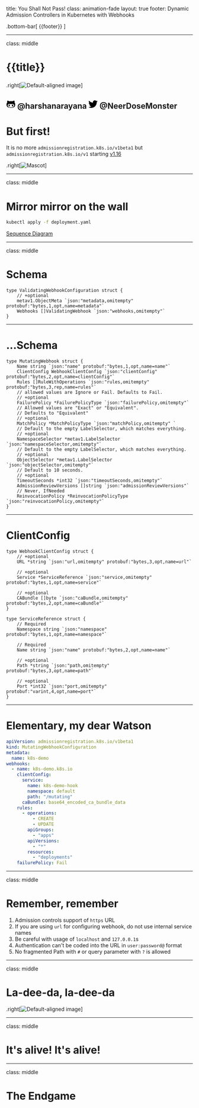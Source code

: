 title: You Shall Not Pass!
class: animation-fade
layout: true
footer: Dynamic Admission Controllers in Kubernetes with Webhooks

<!-- This slide will serve as the base layout for all your slides -->
.bottom-bar[
  {{footer}}
]

---

class: middle

# {{title}}
### 
.right[![Default-aligned image](assets/ysnp.jpg)]

<svg xmlns="http://www.w3.org/2000/svg" width="25px" height="25px" viewBox="0 0 480 512"><path d="M186.1 328.7c0 20.9-10.9 55.1-36.7 55.1s-36.7-34.2-36.7-55.1 10.9-55.1 36.7-55.1 36.7 34.2 36.7 55.1zM480 278.2c0 31.9-3.2 65.7-17.5 95-37.9 76.6-142.1 74.8-216.7 74.8-75.8 0-186.2 2.7-225.6-74.8-14.6-29-20.2-63.1-20.2-95 0-41.9 13.9-81.5 41.5-113.6-5.2-15.8-7.7-32.4-7.7-48.8 0-21.5 4.9-32.3 14.6-51.8 45.3 0 74.3 9 108.8 36 29-6.9 58.8-10 88.7-10 27 0 54.2 2.9 80.4 9.2 34-26.7 63-35.2 107.8-35.2 9.8 19.5 14.6 30.3 14.6 51.8 0 16.4-2.6 32.7-7.7 48.2 27.5 32.4 39 72.3 39 114.2zm-64.3 50.5c0-43.9-26.7-82.6-73.5-82.6-18.9 0-37 3.4-56 6-14.9 2.3-29.8 3.2-45.1 3.2-15.2 0-30.1-.9-45.1-3.2-18.7-2.6-37-6-56-6-46.8 0-73.5 38.7-73.5 82.6 0 87.8 80.4 101.3 150.4 101.3h48.2c70.3 0 150.6-13.4 150.6-101.3zm-82.6-55.1c-25.8 0-36.7 34.2-36.7 55.1s10.9 55.1 36.7 55.1 36.7-34.2 36.7-55.1-10.9-55.1-36.7-55.1z"/></svg> @harshanarayana
<svg xmlns="http://www.w3.org/2000/svg" width="25px" height="25px" viewBox="0 0 512 512"><path d="M459.37 151.716c.325 4.548.325 9.097.325 13.645 0 138.72-105.583 298.558-298.558 298.558-59.452 0-114.68-17.219-161.137-47.106 8.447.974 16.568 1.299 25.34 1.299 49.055 0 94.213-16.568 130.274-44.832-46.132-.975-84.792-31.188-98.112-72.772 6.498.974 12.995 1.624 19.818 1.624 9.421 0 18.843-1.3 27.614-3.573-48.081-9.747-84.143-51.98-84.143-102.985v-1.299c13.969 7.797 30.214 12.67 47.431 13.319-28.264-18.843-46.781-51.005-46.781-87.391 0-19.492 5.197-37.36 14.294-52.954 51.655 63.675 129.3 105.258 216.365 109.807-1.624-7.797-2.599-15.918-2.599-24.04 0-57.828 46.782-104.934 104.934-104.934 30.213 0 57.502 12.67 76.67 33.137 23.715-4.548 46.456-13.32 66.599-25.34-7.798 24.366-24.366 44.833-46.132 57.827 21.117-2.273 41.584-8.122 60.426-16.243-14.292 20.791-32.161 39.308-52.628 54.253z"/></svg> @NeerDoseMonster
---

# But first!

It is no more `admissionregistration.k8s.io/v1beta1` but `admissionregistration.k8s.io/v1` starting [v1.16](https://kubernetes.io/blog/2019/09/18/kubernetes-1-16-release-announcement/)

.right[![Mascot](assets/mascot.png)]

---

class: middle

# Mirror mirror on the wall

```bash
kubectl apply -f deployment.yaml
```

[Sequence Diagram](https://swimlanes.io/u/k0MUv_gsB)

---

class: middle

# Schema

```golang
type ValidatingWebhookConfiguration struct {
	// +optional
	metav1.ObjectMeta `json:"metadata,omitempty" protobuf:"bytes,1,opt,name=metadata"`
	Webhooks []ValidatingWebhook `json:"webhooks,omitempty"`
}
```

---

# ...Schema

```golang
type MutatingWebhook struct {
	Name string `json:"name" protobuf:"bytes,1,opt,name=name"`
	ClientConfig WebhookClientConfig `json:"clientConfig" protobuf:"bytes,2,opt,name=clientConfig"`
	Rules []RuleWithOperations `json:"rules,omitempty" protobuf:"bytes,3,rep,name=rules"`
	// allowed values are Ignore or Fail. Defaults to Fail.
	// +optional
	FailurePolicy *FailurePolicyType `json:"failurePolicy,omitempty"`
	// Allowed values are "Exact" or "Equivalent".
	// Defaults to "Equivalent"
	// +optional
	MatchPolicy *MatchPolicyType `json:"matchPolicy,omitempty" `
	// Default to the empty LabelSelector, which matches everything.
	// +optional
	NamespaceSelector *metav1.LabelSelector `json:"namespaceSelector,omitempty"`
	// Default to the empty LabelSelector, which matches everything.
	// +optional
	ObjectSelector *metav1.LabelSelector `json:"objectSelector,omitempty"`
	// Default to 10 seconds.
	// +optional
	TimeoutSeconds *int32 `json:"timeoutSeconds,omitempty"`
	AdmissionReviewVersions []string `json:"admissionReviewVersions"`
	// Never, IfNeeded
	ReinvocationPolicy *ReinvocationPolicyType `json:"reinvocationPolicy,omitempty"`
}
```
---

# ClientConfig

```golang
type WebhookClientConfig struct {
	// +optional
	URL *string `json:"url,omitempty" protobuf:"bytes,3,opt,name=url"`
	
	// +optional
	Service *ServiceReference `json:"service,omitempty" protobuf:"bytes,1,opt,name=service"`
	
	// +optional
	CABundle []byte `json:"caBundle,omitempty" protobuf:"bytes,2,opt,name=caBundle"`
}
```

```golang
type ServiceReference struct {
	// Required
	Namespace string `json:"namespace" protobuf:"bytes,1,opt,name=namespace"`
	
	// Required
	Name string `json:"name" protobuf:"bytes,2,opt,name=name"`

	// +optional
	Path *string `json:"path,omitempty" protobuf:"bytes,3,opt,name=path"`

	// +optional
	Port *int32 `json:"port,omitempty" protobuf:"varint,4,opt,name=port"`
}
```
---

# Elementary, my dear Watson

```yaml
apiVersion: admissionregistration.k8s.io/v1beta1
kind: MutatingWebhookConfiguration
metadata:
  name: k8s-demo
webhooks:
  - name: k8s-demo.k8s.io
    clientConfig:
      service:
        name: k8s-demo-hook
        namespace: default
        path: "/mutating"
      caBundle: base64_encoded_ca_bundle_data
    rules:
      - operations:
          - CREATE
          - UPDATE
        apiGroups:
          - "apps"
        apiVersions:
          - "*"
        resources:
          - "deployments"
    failurePolicy: Fail
```
---

class: middle

# Remember, remember

1. Admission controls support of `https` URL
2. If you are using `url` for configuring webhook, do not use internal service names
3. Be careful with usage of `localhost` and `127.0.0.1`s
4. Authentication can't be coded into the URL in `user:password@` format
5. No fragmented Path with `#` or query parameter with `?` is allowed

---

class: middle

# La-dee-da, la-dee-da
 
.right[![Default-aligned image](assets/ayne.gif)]

---

class: middle

# It's alive! It's alive!

---

class: middle

# The Endgame
